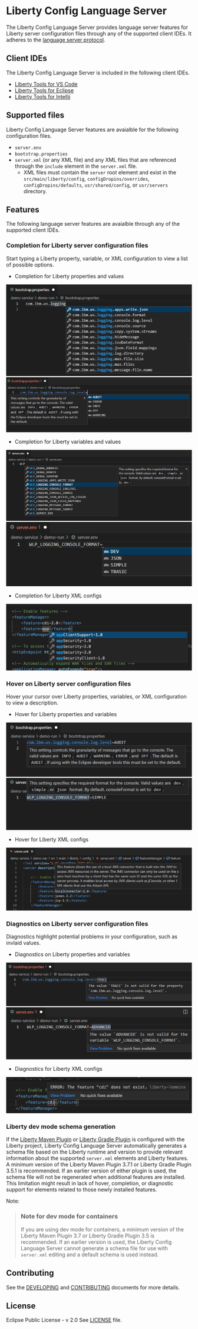 # Liberty Config Language Server

The Liberty Config Language Server provides language server features for Liberty server configuration files through any of the supported client IDEs. It adheres to the [language server protocol](https://github.com/Microsoft/language-server-protocol).

## Client IDEs

The Liberty Config Language Server is included in the following client IDEs.

* [Liberty Tools for VS Code](https://github.com/OpenLiberty/liberty-tools-vscode)
* [Liberty Tools for Eclipse](https://github.com/OpenLiberty/liberty-tools-eclipse)
* [Liberty Tools for Intellij](https://github.com/OpenLiberty/liberty-tools-intellij)

## Supported files

Liberty Config Language Server features are avaialble for the following configuration files.

- `server.env`
- `bootstrap.properties`
- `server.xml` (or any XML file) and any XML files that are  referenced through the `include` element in the `server.xml` file.
    - XML files must contain the `server` root element and exist in the `src/main/liberty/config`, `configDropins/overrides`, `configDropins/defaults`, `usr/shared/config`, or `usr/servers` directory.

## Features

The following language server features are avaialble through any of the supported client IDEs.

### Completion for Liberty server configuration files

Start typing a Liberty property, variable, or XML configuration to view a list of possible options.

* Completion for Liberty properties and values 

![Screen capture of Liberty property name suggestions in a bootstrap.properties file](./docs/images/property-completion.png "Completion suggestions for Liberty properties in bootstrap.properties") 
![Screen capture of value suggestions for a Liberty property in a bootstrap.properties file. If there is a default value, it is preselected.](./docs/images/property-value-completion.png "Completion suggestions for Liberty property values in bootstrap.properties")
* Completion for Liberty variables and values 

![Screen capture of Liberty variable suggestions in a server.env file](./docs/images/variable-completion.png "Completion suggestions for Liberty variables in server.env")
![Screen capture of value suggestions for a Liberty variable in a server.env file. If there is a default value, it is preselected](./docs/images/variable-value-completion.png "Completion suggestions for Liberty variable values in server.env")
* Completion for Liberty XML configs

![Screen capture of Liberty feature suggestions in a feature block in a server.xml file](./docs/images/feature-completion.png "Completion suggestions for Liberty configuration in server.xml")

### Hover on Liberty server configuration files

Hover your cursor over Liberty properties, variables, or XML configuration to view a description.

* Hover for Liberty properties and variables

![Screen capture of a documentation dialog appearing when hovering over a Liberty property in a bootstrap.properties file](./docs/images/property-hover.png "Hover on Liberty properties in bootstrap.properties")
![Screen capture of a documentation dialog appearing when hovering over a Liberty variable in a server.env file](./docs/images/variable-hover.png "Hover on Liberty server variables in server.env")

* Hover for Liberty XML configs

![Screen capture of feature documentation appearing when hovering over a Liberty feature in a server.xml file](./docs/images/feature-hover.png "Hover on Liberty features in server.xml")

### Diagnostics on Liberty server configuration files

Diagnostics highlight potential problems in your configuration, such as invlaid values. 

* Diagnostics on Liberty properties and variables

![Screen capture showing diagnostics marking an invalid value for a Liberty property in a bootstrap.properties file. Hovering over the diagnostic will provide more details.](./docs/images/property-diagnostic.png "Diagnostics on Liberty properties in bootstrap.properties")
![Screen capture showing diagnostics marking an invalid value for a Liberty variable in a server.env file. Hovering over the diagnostic will provide more details.](./docs/images/variable-diagnostic.png "Diagnostics on Liberty variables in server.env")

* Diagnostics for Liberty XML configs

![Screen capture showing diagnostics marking an invalid feature defined in a server.xml file. Hovering over the diagnostic will provide more details.](./docs/images/feature-diagnostic.png "Diagnostics on Liberty features in server.xml")

### Liberty dev mode schema generation
If the [Liberty Maven Plugin](https://github.com/OpenLiberty/ci.maven) or [Liberty Gradle Plugin](https://github.com/OpenLiberty/ci.gradle) is configured with the Liberty project, Liberty Config Language Server automatically generates a schema file based on the Liberty runtime and version to provide relevant information about the supported `server.xml` elements and Liberty features. A minimum version of the Liberty Maven Plugin 3.7.1 or Liberty Gradle Plugin 3.5.1 is recommended.  If an earlier version of either plugin is used, the schema file will not be regenerated when additional features are installed. This limitation might result in lack of hover, completion, or diagnostic support for elements related to those newly installed features.

Note: 

> ### Note for dev mode for containers
> If you are using dev mode for containers, a minimum version of the Liberty Maven Plugin 3.7 or Liberty Gradle Plugin 3.5 is recommended. If an earlier version is used, the Liberty Config Language Server cannot generate a schema file for use with `server.xml` editing and a default schema is used instead.

## Contributing
See the [DEVELOPING](./DEVELOPING.md) and [CONTRIBUTING](./CONTRIBUTING.md) documents for more details.
## License
Eclipse Public License - v 2.0 See [LICENSE](./LICENSE) file.
